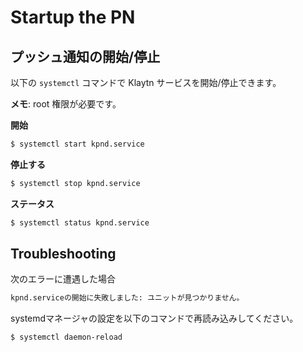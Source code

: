 # Startup the PN <a id="startup-the-pn"></a>

## プッシュ通知の開始/停止  <a id="pn-start-stop"></a>

以下の `systemctl` コマンドで Klaytn サービスを開始/停止できます。

**メモ**: root 権限が必要です。

**開始**

```bash
$ systemctl start kpnd.service

```

**停止する**

```bash
$ systemctl stop kpnd.service

```

**ステータス**

```bash
$ systemctl status kpnd.service

```

## Troubleshooting <a id="troubleshooting"></a>

次のエラーに遭遇した場合

```bash
kpnd.serviceの開始に失敗しました: ユニットが見つかりません。
```

systemdマネージャの設定を以下のコマンドで再読み込みしてください。

```bash
$ systemctl daemon-reload
```


